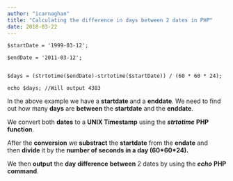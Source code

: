 ```yaml
---
author: "icarnaghan"
title: "Calculating the difference in days between 2 dates in PHP"
date: 2018-03-22
---
```


```
$startDate = '1999-03-12';
 
$endDate = '2011-03-12';
 
 
$days = (strtotime($endDate)-strtotime($startDate)) / (60 * 60 * 24);
 
echo $days; //Will output 4383
```

In the above example we have a **startdate** and a **enddate**. We need to find out how many **days** are **between** the **startdate** and the **enddate**.

We convert both **dates** to a **UNIX Timestamp** using the _**strtotime**_ **PHP function**.

After the **conversion** we **substract** the **startdate** from the **endate** and then **divide** it by the **number of seconds in a day (60\*60\*24).**

We then **output** the **day** **difference** **between** 2 dates by using the _**echo**_ **PHP command**.
